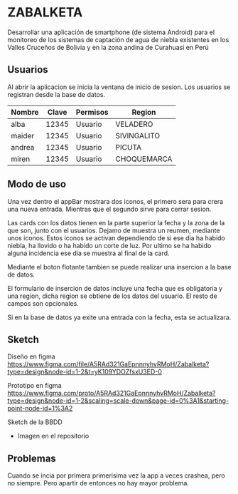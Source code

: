 # ZABALKETA
Desarrollar una aplicación de smartphone (de sistema Android) para el monitoreo de los
sistemas de captación de agua de niebla existentes en los Valles Cruceños de Bolivia y en
la zona andina de Curahuasi en Perú

## Usuarios

Al abrir la aplicacion se inicia la ventana de inicio de sesion. 
Los usuarios se registran desde la base de datos.


| Nombre | Clave  | Permisos | Region       |
|--------|--------|----------|--------------|
| alba   | 12345  | Usuario  | VELADERO     |
| maider | 12345  | Usuario  | SIVINGALITO  |
| andrea | 12345  | Usuario  | PICUTA       |
| miren  | 12345  | Usuario  | CHOQUEMARCA  |


## Modo de uso

Una vez dentro el appBar mostrara dos iconos, el primero sera para crera una nueva entrada. Mientras que el segundo sirve para cerrar sesion. 

Las cards con los datos tienen en la parte superior la fecha y la zona de la que son, junto con el usuarios. Dejamo de muestra un reumen, mediante unos iconos. Estos iconos se activan dependiendo de si ese dia ha habido niebla, ha llovido o ha habido un corte de luz. Por ultimo se ha habido alguna incidencia ese dia se muestra al final de la card.

Mediante el boton flotante tambien se puede realizar una insercion a la base de datos. 

El formulario de insercion de datos incluye una fecha que es obligatoria y una region, dicha region se obtiene de los datos del usuario. El resto de campos son opcionales. 

Si en la base de datos ya exite una entrada con la fecha, esta se actualizara.

## Sketch

Diseño en figma
https://www.figma.com/file/A5RAd321GaEpnnnyhvRMoH/Zabalketa?type=design&node-id=1-2&t=yK109YDOZfsxU3ED-0

Prototipo en figma
https://www.figma.com/proto/A5RAd321GaEpnnnyhvRMoH/Zabalketa?type=design&node-id=1-2&scaling=scale-down&page-id=0%3A1&starting-point-node-id=1%3A2

Sketch de la BBDD 
- Imagen en el repositorio

## Problemas

Cuando se incia por primera primerisima vez la app a veces crashea, pero no siempre. Pero apartir de entonces no hay mayor problema.